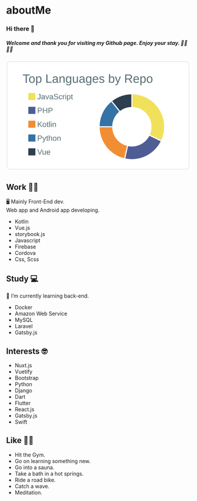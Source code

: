 # aboutMe

###  Hi there 👋

##### Welcome and thank you for visiting my Github page. Enjoy your stay. 🚴‍♂️ 🧖‍♂️


[![](https://raw.githubusercontent.com/soregashi-27/aboutMe/main/profile-summary-card-output/default/1-repos-per-language.svg)](https://github.com/vn7n24fzkq/github-profile-summary-cards)


## Work 💁‍♂️
🖥 Mainly Front-End dev. \
   Web app and Android app developing.

- Kotlin
- Vue.js
- storybook.js
- Javascript
- Firebase
- Cordova
- Css, Scss


## Study 💻
🌱 I’m currently learning back-end.

- Docker
- Amazon Web Service
- MySQL
- Laravel
- Gatsby.js


## Interests 🤓
- Nuxt.js
- Vuetify
- Bootstrap
- Python
- Django
- Dart
- Flutter
- React.js
- Gatsby.js
- Swift



## Like 🏋️‍♂️
- Hit the Gym.
- Go on learning something new.
- Go into a sauna.
- Take a bath in a hot springs.
- Ride a road bike.
- Catch a wave.
- Meditation.

